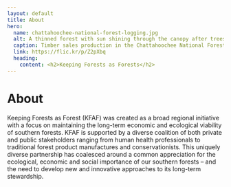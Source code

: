 ```yaml
---
layout: default
title: About
hero:
  name: chattahoochee-national-forest-logging.jpg
  alt: A thinned forest with sun shining through the canopy after trees were collected as timber.
  caption: Timber sales production in the Chattahoochee National Forest, GA. Photo by Cecilio Ricardo, U.S. Forest Service.
  link: https://flic.kr/p/Z2pXbq
  heading:
    content: <h2>Keeping Forests as Forests</h2>
---
```


# About

Keeping Forests as Forest (KFAF) was created as a broad regional initiative with a focus on maintaining the long-term economic and ecological viability of southern forests. KFAF is supported by a diverse coalition of both private and public stakeholders ranging from human health professionals to traditional forest product manufactures and conservationists. This uniquely diverse partnership has coalesced around a common appreciation for the ecological, economic and social importance of our southern forests – and the need to develop new and innovative approaches to its long-term stewardship.
